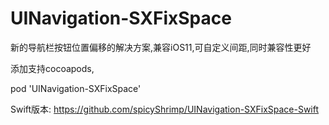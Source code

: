 # UINavigation-SXFixSpace
新的导航栏按钮位置偏移的解决方案,兼容iOS11,可自定义间距,同时兼容性更好

添加支持cocoapods,

pod 'UINavigation-SXFixSpace'

Swift版本:
https://github.com/spicyShrimp/UINavigation-SXFixSpace-Swift
